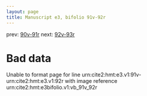```yaml
---
layout: page
title: Manuscript e3, bifolio 91v-92r
---
```


prev: [90v-91r](../90v-91r/) next: [92v-93r](../92v-93r/)

# Bad data

Unable to format page for line urn:cite2:hmt:e3.v1:91v-urn:cite2:hmt:e3.v1:92r with image reference urn:cite2:hmt:e3bifolio.v1:vb_91v_92r
